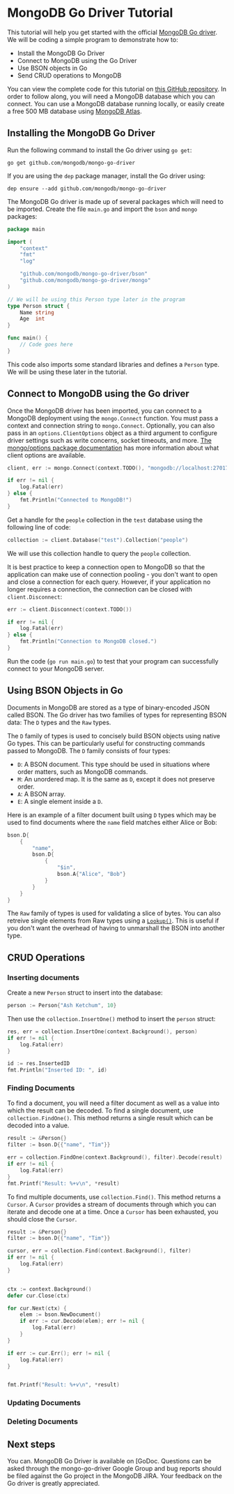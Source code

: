 # MongoDB Go Driver Tutorial

This tutorial will help you get started with the official [MongoDB Go driver](). We will be coding a simple program to demonstrate how to:

- Install the MongoDB Go Driver
- Connect to MongoDB using the Go Driver
- Use BSON objects in Go
- Send CRUD operations to MongoDB

You can view the complete code for this tutorial on [this GitHub repository](). In order to follow along, you will need a MongoDB database which you can connect. You can use a MongoDB database running locally, or easily create a free 500 MB database using [MongoDB Atlas]().

## Installing the MongoDB Go Driver

Run the following command to install the Go driver using `go get`:

```
go get github.com/mongodb/mongo-go-driver
```

If you are using the `dep` package manager, install the Go driver using:

```
dep ensure --add github.com/mongodb/mongo-go-driver
```

The MongoDB Go driver is made up of several packages which will need to be imported. Create the file `main.go` and import the `bson` and `mongo` packages:

```go
package main

import (
	"context"
	"fmt"
	"log"

	"github.com/mongodb/mongo-go-driver/bson"
	"github.com/mongodb/mongo-go-driver/mongo"
)

// We will be using this Person type later in the program
type Person struct {
	Name string 
	Age  int    
}

func main() {
    // Code goes here
}
```

This code also imports some standard libraries and defines a `Person` type. We will be using these later in the tutorial.


## Connect to MongoDB using the Go driver

Once the MongoDB driver has been imported, you can connect to a MongoDB deployment using the `mongo.Connect` function. You must pass a context and connection string to `mongo.Connect`. Optionally, you can also pass in an `options.ClientOptions` object as a third argument to configure driver settings such as write concerns, socket timeouts, and more. [The mongo/options package documentation](https://godoc.org/github.com/mongodb/mongo-go-driver/mongo/options) has more information about what client options are available.

```go
client, err := mongo.Connect(context.TODO(), "mongodb://localhost:27017")

if err != nil {
    log.Fatal(err)
} else {
    fmt.Println("Connected to MongoDB!")
}
```

Get a handle for the `people` collection in the `test` database using the following line of code:

```go
collection := client.Database("test").Collection("people")
```

We will use this collection handle to query the `people` collection.

It is best practice to keep a connection open to MongoDB so that the application can make use of connection pooling - you don't want to open and close a connection for each query. However, if your application no longer requires a connection, the connection can be closed with `client.Disconnect`:

```go
err := client.Disconnect(context.TODO())

if err != nil {
    log.Fatal(err)
} else {
    fmt.Println("Connection to MongoDB closed.")
}
```

Run the code (`go run main.go`) to test that your program can successfully connect to your MongoDB server.

## Using BSON Objects in Go

Documents in MongoDB are stored as a type of binary-encoded JSON called BSON. The Go driver has two families of types for representing BSON data: The `D` types and the `Raw` types.

The `D` family of types is used to concisely build BSON objects using native Go types. This can be particularly useful for constructing commands passed to MongoDB. The `D` family consists of four types:

- `D`: A BSON document. This type should be used in situations where order matters, such as MongoDB commands.
- `M`: An unordered map. It is the same as `D`, except it does not preserve order.
- `A`: A BSON array.
- `E`: A single element inside a `D`.

Here is an example of a filter document built using `D` types which may be used to find documents where the `name` field matches either Alice or Bob:

```go
bson.D{
    {
        "name", 
        bson.D{
            {
                "$in", 
                bson.A{"Alice", "Bob"}
            }
        }
    }
}
```

The `Raw` family of types is used for validating a slice of bytes. You can also retreive single elements from Raw types using a [`Lookup()`](https://godoc.org/github.com/mongodb/mongo-go-driver/bson#Raw.Lookup). This is useful if you don't want the overhead of having to unmarshall the BSON into another type.


## CRUD Operations

### Inserting documents

Create a new `Person` struct to insert into the database:

```go
person := Person{"Ash Ketchum", 10}
```

Then use the `collection.InsertOne()` method to insert the `person` struct:

```go
res, err = collection.InsertOne(context.Background(), person)
if err != nil {
    log.Fatal(err)
}

id := res.InsertedID
fmt.Println("Inserted ID: ", id)
```

### Finding Documents

To find a document, you will need a filter document as well as a value into which the result can be decoded. To find a single document, use `collection.FindOne()`. This method returns a single result which can be decoded into a value.

```go
result := &Person{}
filter := bson.D{{"name", "Tim"}}

err = collection.FindOne(context.Background(), filter).Decode(result)
if err != nil {
    log.Fatal(err)
}
fmt.Printf("Result: %+v\n", *result)
```

To find multiple documents, use `collection.Find()`. This method returns a `Cursor`. A `Cursor` provides a stream of documents through which you can iterate and decode one at a time. Once a `Cursor` has been exhausted, you should close the `Cursor`. 

```go
result := &Person{}
filter := bson.D{{"name", "Tim"}}

cursor, err = collection.Find(context.Background(), filter)
if err != nil {
    log.Fatal(err)
}


ctx := context.Background()
defer cur.Close(ctx)

for cur.Next(ctx) {
	elem := bson.NewDocument()
	if err := cur.Decode(elem); err != nil {
		log.Fatal(err)
	}
}

if err := cur.Err(); err != nil {
	log.Fatal(err)
}


fmt.Printf("Result: %+v\n", *result)
```


### Updating Documents

### Deleting Documents

## Next steps

You can. MongoDB Go Driver is available on [GoDoc. Questions can be asked through the mongo-go-driver Google Group and bug reports should be filed against the Go project in the MongoDB JIRA. Your feedback on the Go driver is greatly appreciated.